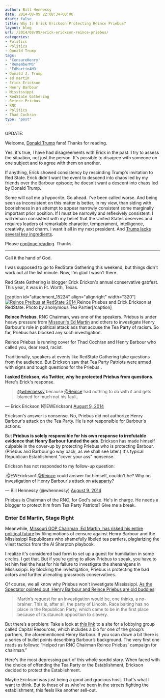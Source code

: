 ```yaml
---
author: Bill Hennessy
date: 2014-08-09 22:08:34+00:00
draft: false
title: Why Is Erick Erickson Protecting Reince Priebus?
layout: blog
url: /2014/08/09/erick-erickson-reince-priebus/
categories:
- Politics
- Politics
- Donald Trump
tags:
- 'CensureHenry'
- 'RememberMS'
- 'EdMartin4MO'
- Donald J. Trump
- ed martin
- Erick Erickson
- Henry Barbour
- Mississippi
- RedState Gathering
- Reince Priebus
- RNC
- Politics
- Thad Cochran
type: "post"
---
```


UPDATE:

Welcome, [Donald Trump](https://hennessysview.com/2015/08/08/we-deserve-better/) fans! Thanks for reading.

Yes, it's true, I have had disagreements with Erick in the past. I try to assess the situation, not just the person. It's possible to disagree with someone on one subject and to agree with them on another.

If anything, Erick showed consistency by rescinding Trump's invitation to Red State. Erick didn't want the event to descend into chaos led by my friends over the Barbour episode; he doesn't want a descent into chaos led by Donald Trump.

Some will call me a hypocrite. Go ahead. I've been called worse. And being seen as inconsistent on this matter is better, in my view, than siding with boorishness in an attempt to appear narrowly consistent some marginally important prior position. If I must be narrowly and reflexively consistent, I will remain consistent with my belief that the United States deserves and requires leaders of remarkable character, temperament, intelligence, creativity, and charm. I want it all in my next president. And [Trump lacks several key ingredients](https://hennessysview.com/2015/08/08/we-deserve-better/).

Please [continue reading](https://hennessysview.com/2015/08/08/what-good-issued-from-the-candidate-debate/). Thanks



* * *



Call it the hand of God.

I was supposed to go to RedState Gathering this weekend, but things didn't work out at the list minute. Now, I'm glad I wasn't there.

Red State Gathering is blogger Erick Erickon's annual conservative gabfest. This year, it was in Ft. Worth, Texas.

[caption id="attachment_15224" align="alignright" width="320"][![Reince Preibus at RedState 2014](https://hennessysview.com/wp-content/uploads/2014/08/photo-2.jpg)
](https://hennessysview.com/wp-content/uploads/2014/08/photo-2.jpg) Reince Priebus and Erick Erickson at RedState. Photo by anonymous Tea Partier[/caption]

**Reince Priebus**, RNC Chairman, was one of the speakers. Priebus is under heavy pressure from [Missouri's Ed Martin](https://hennessysview.com/2014/07/09/chairman-ed-martin-demands-mississippi-investigation/) and others to investigate Henry Barbour's role in political attack ads that accuse the Tea Party of racism. So far, Priebus has blocked any such investigation.

Reince Priebus is running cover for Thad Cochran and Henry Barbour who called you, dear read, racist.

Traditionally, speakers at events like RedState Gathering take questions from the audience. But Erickson saw that Tea Party Patriots were armed with signs and tough questions for the Priebus .

**I asked Erickson, via Twitter, why he protected Priebus from questions**. Here's Erick's response.



> [@whennessy](https://twitter.com/whennessy) because [@Reince](https://twitter.com/Reince) had nothing to do with it and gets blamed for much not his fault.

— Erick Erickson (@EWErickson) [August 9, 2014](https://twitter.com/EWErickson/statuses/498216275290509312)





Erickson's answer is nonsense. No, Priebus did not authorize Henry Barbour's attack on the Tea Party. He is not responsible for Barbour's actions. 

But **Priebus is solely responsible for his own response to irrefutable evidence that Henry Barbour funded the ads**. Erickson has made himself culpable in the cover-up by protecting Priebus who is protecting Barbour. (Priebus and Barbour go way back, as we shall see later.) It's typical Republican Establishment "cover your ass" nonsense.

Erickson has not responded to my follow-up question: 



> 
.@EWErickson1 [@Reince](https://twitter.com/Reince) could answer for himself, couldn't he? Why no investigation of Henry Barbour's attack on [#teaparty](https://twitter.com/hashtag/teaparty?src=hash)?

— Bill Hennessy (@whennessy) [August 9, 2014](https://twitter.com/whennessy/statuses/498218119446675456)




Priebus is Chairman of the RNC, for God's sake. He's in charge. He needs a blogger to protect him from Tea Party Patriots? Give me a break.





### Enter Ed Martin, Stage Right



Meanwhile, [Missouri GOP Chairman, Ed Martin, has risked his entire political future](https://hennessysview.com/2014/08/06/ed-martin-moves-censure-henry-barbour-racist-mississippi-ads/) by filing motions of censure against Henry Barbour and the Mississippi Republicans who shamefully libeled tea partiers, plagiarizing the vilest tactics from the Al Sharpton playbook.

I realize it's considered bad form to set up a guest for humiliation in some circles. I get that. But if you're going to allow Priebus to speak, you have to let him feel the heat for his failure to investigate the shenanigans in Mississippi. By blocking the investigation, Priebus is protecting the bad actors and further alienating grassroots conservatives.

Of course, we all know why Priebus won't investigate Mississippi. [As the Spectator pointed out, Henry Barbour and Reince Priebus are old buddies](https://spectator.org/articles/59914/rnc-chair-priebus-under-fire):



> Martin’s request for an investigation would be, one thinks, a no-brainer. This is, after all, the party of Lincoln. Race baiting has no place in the Republican Party, which came to be in the first place because of its staunch opposition to slavery.

But there’s a problem: Take a look at [this link](https://capitolresourcesllc.com/profiles/h_barbour.htm) to a site for a lobbying group called Capital Resources, which includes a bio for one of the group’s partners, the aforementioned Henry Barbour. If you scan down a bit there is a series of bullet points describing Barbour’s background. The very first one reads as follows: “Helped run RNC Chairman Reince Priebus’ campaign for chairman.”



Here's the most depressing part of this whole sordid story. When faced with the choice of offending the Tea Party or the Establishment, Erickson decided to protect the Establishment.

Maybe Erickson was just being a good and gracious host. That's what I want to think. But to those of us who've been in the streets fighting the establishment, this feels like another sell-out.
